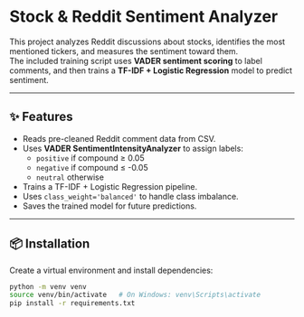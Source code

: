 # Stock & Reddit Sentiment Analyzer

This project analyzes Reddit discussions about stocks, identifies the most mentioned tickers, and measures the sentiment toward them.  
The included training script uses **VADER sentiment scoring** to label comments, and then trains a **TF-IDF + Logistic Regression** model to predict sentiment.

---

## ✨ Features

- Reads pre-cleaned Reddit comment data from CSV.
- Uses **VADER SentimentIntensityAnalyzer** to assign labels:
  - `positive` if compound ≥ 0.05
  - `negative` if compound ≤ -0.05
  - `neutral` otherwise
- Trains a TF-IDF + Logistic Regression pipeline.
- Uses `class_weight='balanced'` to handle class imbalance.
- Saves the trained model for future predictions.

---

## 📦 Installation

Create a virtual environment and install dependencies:

```bash
python -m venv venv
source venv/bin/activate   # On Windows: venv\Scripts\activate
pip install -r requirements.txt
```
